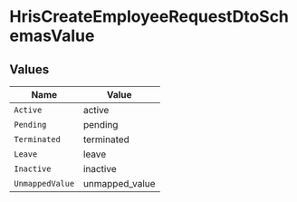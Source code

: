# HrisCreateEmployeeRequestDtoSchemasValue


## Values

| Name            | Value           |
| --------------- | --------------- |
| `Active`        | active          |
| `Pending`       | pending         |
| `Terminated`    | terminated      |
| `Leave`         | leave           |
| `Inactive`      | inactive        |
| `UnmappedValue` | unmapped_value  |